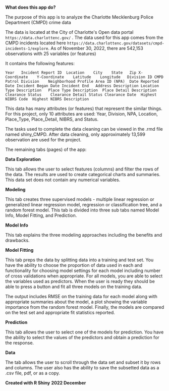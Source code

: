 **What does this app do?**

The purpose of this app is to analyze the Charlotte Mecklenburg Police Department (CMPD) crime data

The data is located at the City of Charlotte's Open data portal `https://data.charlottenc.gov/` . The data used for this app comes from the CMPD incidents located here `https://data.charlottenc.gov/datasets/cmpd-incidents-1/explore`. As of November 30, 2022, there are 542,153 observations with 25 variables (or features)

It contains the following features:

`Year	Incident Report ID	Location	City	State	Zip	X-Coordinate	Y-Coordinate	Latitude	Longitude	Division ID	CMPD Patrol Division	Neighborhood Profile Area ID (NPA)	Date Reported	Date Incident Began	Date Incident End	Address Description	Location Type Description	Place Type Description	Place Detail Description	Clearance Status	Clearance Detail Status	Clearance Date	Highest NIBRS Code	Highest NIBRS Description`

This data has many attributes (or features) that represent the similar things.  For this project, only 10 attributes are used: Year, Division, NPA, Location, Place_Type, Place_Detail, NIBRS, and Status.  

The tasks used to complete the data cleaning can be viewed in the .rmd file named shiny_CMPD. After data cleaning, only approximately 13,599 observation are used for the project.


The remaining tabs (pages) of the app:

**Data Exploration**

This tab allows the user to select features (columns) and filter the rows of the data.  The results are used to create categorical charts and summaries.  This data set does not contain any numerical variables.

**Modeling**

This tab creates three supervised models - multiple linear regression or generalized linear regression model, regression or classification tree, and a random forest model.  This tab is divided into three sub tabs named Model Info, Model Fitting, and Prediction.

**Model Info**
    
This tab explains the three modeling approaches including the benefits and drawbacks.
        
**Model Fitting**
    
This tab preps the data by splitting data into a training and test set. You have the ability to choose the proportion of data used in each and functionality for choosing model settings for each model including number of cross validations when appropriate. For all models, you are able to select the variables used as predictors.  When the user is ready they should be able to press a button and fit all three models on the training data.

The output includes RMSE on the training data for each model along with appropriate summaries about the model, a plot showing the variable importance from the random forest model. Finally, the models are compared on the test set and appropriate fit statistics reported.
        
**Prediction**
    
This tab allows the user to select one of the models for prediction. You have the ability to select the values of the predictors and obtain a prediction for the response.

**Data**

The tab allows the user to scroll through the data set and subset it by rows and columns.  The user also has the ability to save the subsetted data as a .csv file, pdf, or as a copy.


**Created with R Shiny**
**2022 December**